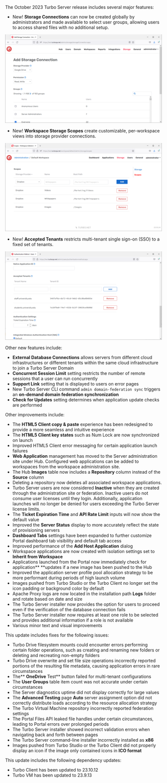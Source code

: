 The October 2023 Turbo Server release includes several major features:

- New! **Storage Connections** can now be created globally by administrators and made available to select user groups, allowing users to access shared files with no additional setup.

![Global Connections](../../../images/global-connections-add.png)
- New! **Workspace Storage Scopes** create customizable, per-workspace views into storage provider connections.

![Workspace Storage Scopes](../../../images/ws-storage-scopes-custom.png)
- New! **Accepted Tenants** restricts multi-tenant single sign-on (SSO) to a fixed set of tenants.

![Accepted Tenants](../../../images/accepted-tenants-2.png)

Other new features include:

- **External Database Connections** allows servers from different cloud infrastructures or different tenants within the same cloud infrastructure to join a Turbo Server Domain
- **Concurrent Session Limit** setting restricts the number of remote sessions that a user can run concurrently
- **Support Link** setting that is displayed to users on error pages
- New Turbo Server CLI command `admin domain-federation sync` triggers an **on-demand domain federation synchronization**
- **Check for Updates** setting determines when application update checks are performed

Other improvements include:

- The **HTML5 Client copy & paste** experience has been redesigned to provide a more seamless and intuitive experience
- The **HTML5 Client key states** such as Num Lock are now synchronized on launch
- Improved HTML5 Client error messaging for certain application launch failures
- **Web Application** management has moved to the Server administration site under Hub. Configured web applications can be added to workspaces from the workspace administration site.
- The Hub **Images** table now includes a **Repository** column instead of the **Source** column
- Deleting a repository now deletes all associated workspace applications.
- Turbo Server users are now considered **Inactive** when they are created through the administration site or federation. Inactive users do not consume user licenses until they login. Additionally, application launches will no longer be denied for users exceeding the Turbo Server license limits.
- The **Ticket Expiration Time** and **API Rate Limit** inputs will now show the default value
- Improved the **Server Status** display to more accurately reflect the state of provisioning servers
- **Dashboard Tabs** settings have been expanded to further customize Portal dashboard tab visibility and default tab access
- Improved performance of the **Add Host Application** dialog
- Workspace applications are now created with isolation settings set to **Inherit from Workspace**
- Applications launched from the Portal now immediately check for application** **updates if a new image has been pushed to the Hub
- Improved the application server profile pool allocation strategy to be more performant during periods of high launch volume
- Images pushed from Turbo Studio or the Turbo Client no longer set the icon padding or background color by default
- Apache Proxy logs are now located in the installation path **Logs** folder and rotate based on date and size
- The Turbo Server installer now provides the option for users to proceed even if the verification of the database connection fails
- The Turbo Server installer now requires at least one role to be selected and provides additional information if a role is not available
- Various minor text and visual improvements

This update includes fixes for the following issues:

- Turbo Drive filesystem mounts could encounter errors performing certain folder operations, such as creating and renaming new folders or deleting and recreating non-empty folders
- Turbo Drive overwrite and set file size operations incorrectly reported portions of the resulting file metadata, causing application errors in rare circumstances
- The** **OneDrive** Test** button failed for multi-tenant configurations
- The **User Groups** table item count was not accurate under certain circumstances
- The Server diagnostics uptime did not display correctly for large values
- The **Advanced Testing** page **Auto** server assignment option did not correctly distribute loads according to the resource allocation strategy
- The Turbo Virtual Machine repository incorrectly reported federation settings
- The Portal Files API leaked file handles under certain circumstances, leading to Portal errors over prolonged periods
- The Turbo Server installer showed incorrect validation errors when navigating back and forth between pages
- The Turbo Server command-line installer incorrectly installed as **x86**
- Images pushed from Turbo Studio or the Turbo Client did not properly display an icon if the image only contained icons in **ICO format**

This update includes the following dependency updates:

- Turbo Client has been updated to 23.10.12
- Turbo VM has been updated to 23.9.13



